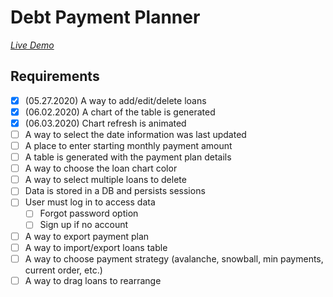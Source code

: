 # Debt Payment Planner

[*Live Demo*](https://techcarpenter.gitlab.io/debt-payment-planner/)

## Requirements

- [x] (05.27.2020) A way to add/edit/delete loans
- [x] (06.02.2020) A chart of the table is generated
- [x] (06.03.2020) Chart refresh is animated
- [ ] A way to select the date information was last updated
- [ ] A place to enter starting monthly payment amount
- [ ] A table is generated with the payment plan details
- [ ] A way to choose the loan chart color
- [ ] A way to select multiple loans to delete
- [ ] Data is stored in a DB and persists sessions
- [ ] User must log in to access data
  - [ ] Forgot password option
  - [ ] Sign up if no account
- [ ] A way to export payment plan
- [ ] A way to import/export loans table
- [ ] A way to choose payment strategy (avalanche, snowball, min payments, current order, etc.)
- [ ] A way to drag loans to rearrange
